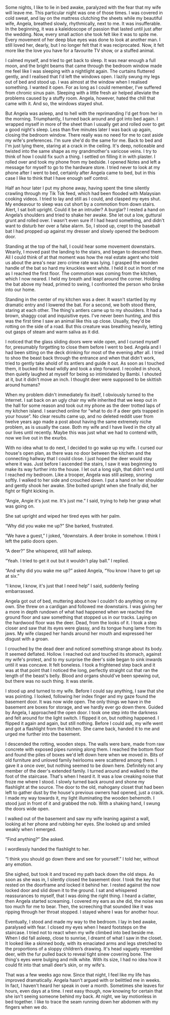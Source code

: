 Some nights, I like to lie in bed awake, paralyzed with the fear that my wife will leave me. This particular night was one of those times. I was covered in cold sweat, and lay on the mattress clutching the sheets while my beautiful wife, Angela, breathed slowly, rhythmically, next to me. It was insufferable. In the beginning, it was a kaleidoscope of passion that lasted until just after the wedding. Now, every small action she took felt like it was to spite me. Every movement of her deep blue eyes was done to look at another man. I still loved her, dearly, but I no longer felt that it was reciprocated. Now, it felt more like the love you have for a favourite TV show, or a stuffed animal. 

I calmed myself, and tried to get back to sleep. It was near enough a full moon, and the bright beams that came through the bedroom window made me feel like I was sleeping with a nightlight again. The curtains fluttered gently, and I realised that I'd left the windows open. I lazily swung my legs out of bed and stood up. I was almost at the window when I realised something. I wanted it open. For as long as I could remember, I've suffered from chronic sinus pain. Sleeping with a little fresh air helped alleviate the problems caused by a stuffy room. Angela, however, hated the chill that came with it. And so, the windows stayed shut. 

But Angela was asleep, and to hell with the reprimanding I'd get from her in the morning. Triumphantly, I turned back around and got into bed again. I wrapped myself in more of the sheet than I usually get and rolled over to get a good night's sleep. Less than five minutes later I was back up again, closing the bedroom window. There really was no need for me to cast aside my wife's preferences. I'm sure she'd do the same for me. Back to bed and I'm just lying there, staring at a crack in the ceiling. It's deep, noticeable and twisted into the same shape as my grandmother's varicose veins. I try to think of how I could fix such a thing. I settled on filling it in with plaster. I rolled over and took my phone from my bedside. I opened Notes and left a message for myself to go to the hardware store. I tried never to look at my phone after I went to bed, certainly after Angela came to bed, but in this case I like to think that I have enough self control. 

Half an hour later I put my phone away, having spent the time silently crawling through my Tik Tok feed, which had been flooded with Malaysian cooking videos. I tried to lay and still as I could, and clasped my eyes shut. My endeavour to sleep was cut short by a commotion from down stairs. Alert, I sat bolt upright. Could it be an intruder? A burglar? I rested a hand on Angela’s shoulders and tried to shake her awake. She let out a low, guttural grunt and rolled over. I wasn't even sure if I had heard something, and didn't want to disturb her over a false alarm. So, I stood up, crept to the baseball bat I had propped up against my dresser and slowly opened the bedroom door. 

Standing at the top of the hall, I could hear some movement downstairs. Wearily, I moved past the landing to the stairs, and began to descend them. All I could think of at that moment was how the real estate agent who told us about the area's near zero crime rate was lying. I grasped the wooden handle of the bat so hard my knuckles went white. I held it out in front of me as I reached the first floor. The commotion was coming from the kitchen, which I now neared. I held my breath and leapt around the corner. Holding the bat above my head, primed to swing, I confronted the person who broke into our home. 

Standing in the center of my kitchen was a deer. It wasn't startled by my dramatic entry and I lowered the bat. For a second, we both stood there, staring at each other. The thing's antlers came up to my shoulders. It had a brown, shaggy coat and inquisitive eyes. I've never been hunting, and this was the first time I saw an animal like this up close. Usually, they'd be rotting on the side of a road. But this creature was breathing heavily, letting out gasps of steam and warm saliva as it did. 

I noticed that the glass sliding doors were wide open, and I cursed myself for, presumably  forgetting to close them before I went to bed. Angela and I had been sitting on the deck drinking for most of the evening after all. I tried to shoo the beast back through the entrance and when that didn't work, tried to gently take ahold of its antlers and guide it out. As soon as I touched them, it bucked its head wildly and took a step forward. I recoiled in shock, then quietly laughed at myself for being so intimidated by Bambi. I shouted at it, but it didn't move an inch. I thought deer were supposed to be skittish around humans?

When my problem didn't immediately fix itself, I obviously turned to the Internet. I sat back on an ugly chair my wife inherited that we keep out in the hall for some reason and took out my phone as the deer trotted laps of my kitchen island. I searched online for “what to do if a deer gets trapped in your house”. No clear results came up, and no deleted reddit user from twelve years ago made a post about having the same extremely niche problem, as is usually the case. Both my wife and I have lived in the city all our lives until recently. Maybe this was just what we had to contend with, now we live out in the exurbs. 

With no idea what to do next, I decided to go wake up my wife. I cursed our house's open plan, as there was no door between the kitchen and the connecting hallway that I could close. I just hoped the deer would stay where it was. Just before I ascended the stairs, I saw it was beginning to make its way further into the house. I let out a long sigh, that didn't end until I reached my bedroom. Like a trooper, Angela was still asleep, snoring softly. I walked to her side and crouched down. I put a hand on her shoulder and gently shook her awake. She bolted upright when she finally did, her fight or flight kicking in. 

“Angie, Angie it's just me. It's just me.” I said, trying to help her grasp what was going on. 

She sat upright and wiped her tired eyes with her palm. 

“Why did you wake me up?” She barked, frustrated. 

“We have a guest,” I joked, “downstairs. A deer broke in somehow. I think I left the patio doors open. 

“A deer?” She whispered, still half asleep. 

“Yeah. I tried to get it out but it wouldn't play ball.” I replied. 

“And why did you wake me up?” asked Angela, “You know I have to get up at six.” 

“I know, I know, it's just that I need help” I said, suddenly feeling embarrassed. 

Angela got out of bed, muttering about how I couldn't do anything on my own. She threw on a cardigan and followed me downstairs. I was giving her a more in depth rundown of what had happened when we reached the ground floor and saw something that stopped us in our tracks. Laying on the hardwood floor was the deer. Dead, from the looks of it. I took a step closer and saw that its eyes were glassy, and its tongue hung lame from its jaws. My wife clasped her hands around her mouth and expressed her disgust with a groan. 

I crouched by the dead deer and noticed something strange about its body. It seemed deflated. Hollow. I reached out and touched its stomach, against my wife's protest, and to my surprise the deer's side began to sink inwards until it was concave. It felt boneless. I took a frightened step back and it was at that point that I noticed the long, perfectly straight cut that ran the length of the beast's belly. Blood and organs should've been spewing out, but there was no such thing. It was sterile. 

I stood up and turned to my wife. Before I could say anything, I saw that she was pointing. I looked, following her index finger and my gaze found the basement door. It was now wide open. The only things we have in the basement are boxes for storage, and we hardly ever go down there. Guided by Angela, I approached the open door. I took one step into the darkness and felt around for the light switch. I flipped it on, but nothing happened. I flipped it again and again, but still nothing. Before I could ask, my wife went and got a flashlight from the kitchen. She came back, handed it to me and urged me further into the basement. 

I descended the rotting, wooden steps. The walls were bare, made from raw concrete with exposed pipes running along them. I reached the bottom floor and found the piles of boxes we'd left down here when we moved in. Bits of old furniture and unloved family heirlooms were scattered among them. I gave it a once over, but nothing seemed to be down here. Definitely not any member of the deer's extended family. I turned around and walked to the foot of the staircase. That's when I heard it. It was a low creaking noise that froze me where I stood. I slowly turned back around and shone my flashlight at the source. The door to the old, mahogany closet that had been left to gather dust by the house's previous owners had opened, just a crack. I made my way towards it, my light illuminating the wooden behemoth. I stood just in front of it and grabbed the nob. With a shaking hand, I swung the doors wide open. 


I walked out of the basement and saw my wife leaning against a wall, looking at her phone and rubbing her eyes. She looked up and smiled weakly when I emerged. 

“Find anything?” She asked. 

I wordlessly handed the flashlight to her. 

“I think you should go down there and see for yourself.” I told her, without any emotion. 

She sighed, but took it and traced my path back down the old steps. As soon as she was in, I silently closed the basement door. I took the key that rested on the doorframe and locked it behind her. I rested against the now locked door and slid down it to the ground. I sat and whispered reassurances to myself, that I was doing the right thing. I heard a clatter, then Angela started screaming. I covered my ears as she did, the noise was too much for me to bear. Then, the screeching that sounded like it was ripping through her throat stopped. I stayed where I was for another hour. 

Eventually, I stood and made my way to the bedroom. I lay in bed awake, paralysed with fear. I closed my eyes when I heard footsteps on the staircase. I tried not to react when my wife climbed into bed beside me. When I did fall asleep, close to sunrise, I dreamt of what I saw in the closet. It looked like a skinned body, with its emaciated arms and legs stretched to the proportions of a sloppy children’s drawing. It's head vaguely resembled deer, with the fur pulled back to reveal tight sinew covering bone. The thing's eyes were bulging and milk white. With its size, I had no idea how it could fit into that small deer’s skin, or my wife's. 

That was a few weeks ago now. Since that night, I feel like my life has improved dramatically. Angela hasn't  argued with or belittled me in weeks. In fact, I haven't heard her speak in over a month. Sometimes she leaves for hours, even days at a time. I rest easy though, now knowing for certain that she isn't seeing someone behind my back. At night, we lay motionless in bed together. I like to trace the seam running down her abdomen with my fingers when we do. 
